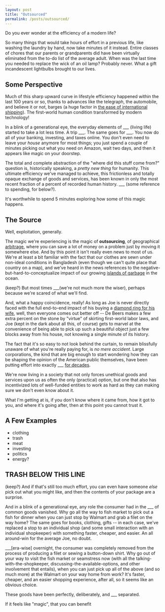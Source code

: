 ```yaml
---
layout: post
title: "Outsourced"
permalink: /posts/outsourced/
---
```


Do you ever wonder at the efficiency of a modern life?

So many things that would take hours of effort in a previous life, like washing the laundry by hand, now take minutes of it instead. Entire classes of chores that our parents or grandparents did have been virtually eliminated from the to-do list of the average adult. When was the last time you needed to replace the wick of an oil lamp? Probably never. What a gift incandescent lightbulbs brought to our lives.

## Some Perspective

Much of this sharp upward curve in lifestyle efficiency happened within the last 100 years or so, thanks to advances like the telegraph, the automobile, and believe it or not, barges (a huge factor in [the ease of international shipping](https://www.youtube.com/watch?v=FN3VFgG922A)). The first-world human condition transformed by modern technology!

In a blink of a generational eye, the everyday elements of \_\_\_ (living life) started to take a lot less time. A trip \_\_\_. The same goes for \_\_\_. You now do all of your banking, investing, and taxes online. You don't even need to leave your _house_ anymore for most things; you just spend a couple of minutes picking out what you need on Amazon, wait two days, and then it appears like magic on your doorstep.

The total and complete abstraction of the "where did this stuff come from?" question is, historically speaking, a _pretty new thing_ for humanity. This ultimate efficiency we've managed to achieve, this frictionless and totally opaque exchange of goods and services, has been known in only the most recent fraction of a percent of recorded human history. \_\_\_ (some reference to spending, for below?).

It's worthwhile to spend 5 minutes exploring how some of this magic happens.

## The Source

Well, exploitation, generally.

The magic we're experiencing is the magic of **outsourcing**, of geographical [arbitrage](https://en.wikipedia.org/wiki/Arbitrage), where you can save a lot of money on a problem just by moving it somewhere else. And by this point it isn't really even news to most of us. We're at least a bit familiar with the fact that our clothes are sewn under non-ideal conditions in Bangladesh (even though we can't quite place that country on a map), and we've heard in the news references to the negative-but-hard-to-conceptualize impact of our growing [islands of garbage](https://www.nationalgeographic.org/encyclopedia/great-pacific-garbage-patch) in the ocean.

(keep?) But most times \_\_\_(we're not much more the wiser), perhaps because we're scared of what we'll find.

And, what a happy coincidence, really! As long as Joe is never directly faced with the full end-to-end impact of his buying a [diamond ring for his wife](), well, then everyone comes out better off -- De Beers makes a few extra percent on the stone by "virtue" of skirting first-world labor laws, and Joe (kept in the dark about all this, of course) gets to marvel at the convenience of being able to pick up such a beautiful object just a few blocks away from his house, not knowing a single minute of its history.

The fact that it's so easy to not look behind the curtain, to remain blissfully unaware of what you're really paying for, is _no mere accident_. Large corporations, the kind that are big enough to start wondering how they can be shaping the opinion of the American public themselves, have been putting effort into exactly \_\_\_ [for decades](https://www.cbc.ca/documentaries/the-passionate-eye/recycling-was-a-lie-a-big-lie-to-sell-more-plastic-industry-experts-say-1.5735618).

We're now living in a society that not only forces unethical goods and services upon us as often the only (practical) option, but one that also has incentivized lots of well-funded entities to work as hard as they can making sure we don't even know about it.

What I'm getting at is, if you don't know where it came from, how it got to you, and where it's going after, then at this point you cannot trust it.

## A Few Examples

- clothing
- trash
- meat
- investing
- politics
- energy?

## TRASH BELOW THIS LINE

(keep?) And if that's still too much effort, you can even have someone _else_ pick out what you might like, and then the contents of your package are a surprise.

And in a blink of a generational eye, any role the consumer had in the \_\_\_ of common goods vanished. Why go all the way to fish market to pick out a fish for dinner when you can just stop by Walmart and grab a filet on the way home? The same goes for books, clothing, gifts -- in each case, we've replaced a stop to an individual shop (and some small interaction with an individual shopkeeper) with something faster, cheaper, and easier. An all around-win for the average Joe, no doubt.

\_\_\_[era-wise] overnight, the consumer was completely removed from the process of producing a filet or sewing a button-down shirt. Why go out of your way to visit the fish market or seamstress now (with all the talking-with-the-shopkeeper, discussing-the-available-options, and other involvement that entails), when you can just pick up all of the above (and so much more) at the Walmart on your way home from work? It's faster, cheaper, and an easier shopping experience, after all, so it seems like an obvious choice.

These goods have been perfectly, deliberately, and \_\_\_ separated.

If it feels like "magic", that you can benefit
